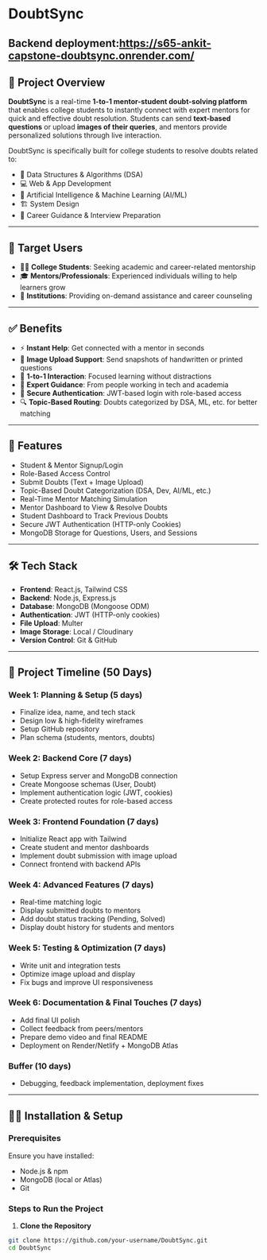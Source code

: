 # DoubtSync

## Backend deployment:https://s65-ankit-capstone-doubtsync.onrender.com/ 

## 📘 Project Overview  
**DoubtSync** is a real-time **1-to-1 mentor-student doubt-solving platform** that enables college students to instantly connect with expert mentors for quick and effective doubt resolution. Students can send **text-based questions** or upload **images of their queries**, and mentors provide personalized solutions through live interaction.

DoubtSync is specifically built for college students to resolve doubts related to:

- 📌 Data Structures & Algorithms (DSA)  
- 💻 Web & App Development  
- 🤖 Artificial Intelligence & Machine Learning (AI/ML)  
- 🏗️ System Design  
- 🎯 Career Guidance & Interview Preparation  

---

## 🎯 Target Users

- 🧑‍🎓 **College Students**: Seeking academic and career-related mentorship  
- 🎓 **Mentors/Professionals**: Experienced individuals willing to help learners grow  
- 🏫 **Institutions**: Providing on-demand assistance and career counseling  

---

## ✅ Benefits

- ⚡ **Instant Help**: Get connected with a mentor in seconds  
- 📸 **Image Upload Support**: Send snapshots of handwritten or printed questions  
- 💬 **1-to-1 Interaction**: Focused learning without distractions  
- 🧠 **Expert Guidance**: From people working in tech and academia  
- 🔐 **Secure Authentication**: JWT-based login with role-based access  
- 🔍 **Topic-Based Routing**: Doubts categorized by DSA, ML, etc. for better matching  

---

## 🔧 Features

- Student & Mentor Signup/Login  
- Role-Based Access Control  
- Submit Doubts (Text + Image Upload)  
- Topic-Based Doubt Categorization (DSA, Dev, AI/ML, etc.)  
- Real-Time Mentor Matching Simulation  
- Mentor Dashboard to View & Resolve Doubts  
- Student Dashboard to Track Previous Doubts  
- Secure JWT Authentication (HTTP-only Cookies)  
- MongoDB Storage for Questions, Users, and Sessions  

---

## 🛠 Tech Stack

- **Frontend**: React.js, Tailwind CSS  
- **Backend**: Node.js, Express.js  
- **Database**: MongoDB (Mongoose ODM)  
- **Authentication**: JWT (HTTP-only cookies)  
- **File Upload**: Multer  
- **Image Storage**: Local / Cloudinary  
- **Version Control**: Git & GitHub  

---

## 📅 Project Timeline (50 Days)

### Week 1: Planning & Setup (5 days)
- Finalize idea, name, and tech stack  
- Design low & high-fidelity wireframes  
- Setup GitHub repository  
- Plan schema (students, mentors, doubts)

### Week 2: Backend Core (7 days)
- Setup Express server and MongoDB connection  
- Create Mongoose schemas (User, Doubt)  
- Implement authentication logic (JWT, cookies)  
- Create protected routes for role-based access

### Week 3: Frontend Foundation (7 days)
- Initialize React app with Tailwind  
- Create student and mentor dashboards  
- Implement doubt submission with image upload  
- Connect frontend with backend APIs

### Week 4: Advanced Features (7 days)
- Real-time matching logic  
- Display submitted doubts to mentors  
- Add doubt status tracking (Pending, Solved)  
- Display doubt history for students and mentors

### Week 5: Testing & Optimization (7 days)
- Write unit and integration tests  
- Optimize image upload and display  
- Fix bugs and improve UI responsiveness

### Week 6: Documentation & Final Touches (7 days)
- Add final UI polish  
- Collect feedback from peers/mentors  
- Prepare demo video and final README  
- Deployment on Render/Netlify + MongoDB Atlas

### Buffer (10 days)
- Debugging, feedback implementation, deployment fixes

---

## 🧑‍💻 Installation & Setup

### Prerequisites
Ensure you have installed:
- Node.js & npm  
- MongoDB (local or Atlas)  
- Git  

### Steps to Run the Project

1. **Clone the Repository**  
```bash
git clone https://github.com/your-username/DoubtSync.git  
cd DoubtSync